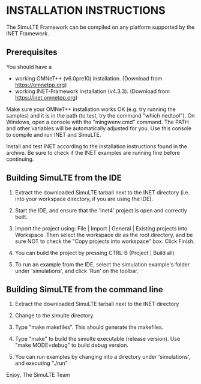 INSTALLATION INSTRUCTIONS
=========================

The SimuLTE Framework can be compiled on any platform supported by the INET Framework.


Prerequisites
-------------

You should have a 
- working OMNeT++ (v6.0pre10) installation. (Download from https://omnetpp.org)
- working INET-Framework installation (v4.3.3). (Download from https://inet.omnetpp.org)

Make sure your OMNeT++ installation works OK (e.g. try running the samples)
and it is in the path (to test, try the command "which nedtool"). On
Windows, open a console with the "mingwenv.cmd" command. The PATH and other
variables will be automatically adjusted for you. Use this console to compile
and run INET and SimuLTE.

Install and test INET according to the installation instructions found in the archive.
Be sure to check if the INET examples are running fine before continuing.


Building SimuLTE from the IDE
-----------------------------

1. Extract the downloaded SimuLTE tarball next to the INET directory
   (i.e. into your workspace directory, if you are using the IDE).

2. Start the IDE, and ensure that the 'inet4' project is open and correctly built.

3. Import the project using: File | Import | General | Existing projects into Workspace.
   Then select the workspace dir as the root directory, and be sure NOT to check the
   "Copy projects into workspace" box. Click Finish.

4. You can build the project by pressing CTRL-B (Project | Build all)

5. To run an example from the IDE, select the simulation example's folder under 
   'simulations', and click 'Run' on the toolbar.


Building SimuLTE from the command line
--------------------------------------

1. Extract the downloaded SimuLTE tarball next to the INET directory

2. Change to the simulte directory.

3. Type "make makefiles". This should generate the makefiles.

4. Type "make" to build the simulte executable (release version). Use "make MODE=debug"
   to build debug version.

5. You can run examples by changing into a directory under 'simulations', and 
   executing "./run"


Enjoy, 
The SimuLTE Team
